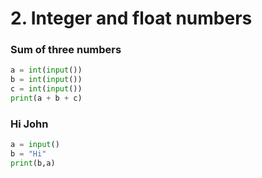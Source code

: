 
# 2. Integer and float numbers

### Sum of three numbers
```.py
a = int(input())
b = int(input())
c = int(input())
print(a + b + c)
```








### Hi John
```.py
a = input()
b = "Hi"
print(b,a)
```
![]()

